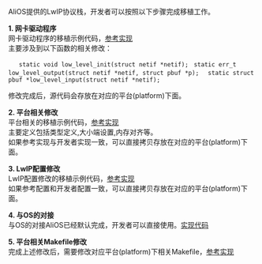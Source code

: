 AliOS提供的LwIP协议栈，开发者可以按照以下步骤完成移植工作。

**1. 网卡驱动程序**  
网卡驱动程序的移植示例代码，[参考实现](https://github.com/alibaba/AliOS/blob/master/kernel/protocols/net/netif/ethernetif.c)  
主要涉及到以下函数的相关修改：

`    static void low_level_init(struct netif *netif);  `
    `static err_t low_level_output(struct netif *netif, struct pbuf *p);  `
    `static struct pbuf *low_level_input(struct netif *netif);  `

修改完成后，源代码会存放在对应的平台(platform)下面。  

**2. 平台相关修改**  
平台相关的移植示例代码，[参考实现](https://github.com/alibaba/AliOS/blob/master/platform/mcu/beken/include/lwip-2.0.2/port/arch/cc.h)  
主要定义包括类型定义,大小端设置,内存对齐等。  
如果参考实现与开发者实现一致，可以直接拷贝存放在对应的平台(platform)下面。  

**3. LwIP配置修改**  
LwIP配置修改的移植示例代码，[参考实现](https://github.com/alibaba/AliOS/blob/master/platform/mcu/beken/include/lwip-2.0.2/port/lwipopts.h)  
如果参考配置和开发者配置一致，可以直接拷贝存放在对应的平台(platform)下面。  

**4. 与OS的对接**  
与OS的对接AliOS已经默认完成，开发者可以直接使用。[实现代码](https://github.com/alibaba/AliOS/blob/master/kernel/protocols/net/port/sys_arch.c)  

**5. 平台相关Makefile修改**  
完成上述修改后，需要修改对应平台(platform)下相关Makefile，[参考实现](https://github.com/alibaba/AliOS/blob/master/platform/mcu/beken/beken.mk)